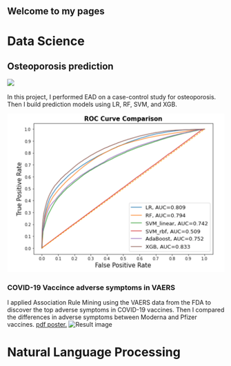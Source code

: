 ## Welcome to my pages

# Data Science
## Osteoporosis prediction
[![](https://img.shields.io/badge/Jupyter-Open_Notebook-F37626?logo=Jupyter)](https://nbviewer.jupyter.org/github/ThanhNguyen93/ThanhNguyen93.github.io/blob/main/osteo_EDA.ipynb)

In this project, I performed EAD on a case-control study for osteoporosis. Then I build prediction models using LR, RF, SVM, and XGB. 

![Result image](https://github.com/ThanhNguyen93/ThanhNguyen93.github.io/blob/main/docs/images/osteo_ROC_plot.png)

### COVID-19 Vaccince adverse symptoms in VAERS
I applied Association Rule Mining using the VAERS data from the FDA to discover the top adverse symptoms in COVID-19 vaccines. Then I compared the differences in adverse symptoms between Moderna and Pfizer vaccines. 
<a href="https://github.com/ThanhNguyen93/ThanhNguyen93.github.io/blob/main/pdf/VAERS_COVID_association_rule_mining.pdf" target="_blank">pdf poster.</a>
![Result image](https://github.com/ThanhNguyen93/ThanhNguyen93.github.io/blob/main/docs/images/poster_presentation.png)



# Natural Language Processing
